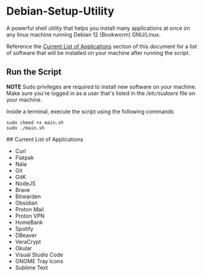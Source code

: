 # Debian-Setup-Utility

A powerful shell utility that helps you install many applications at once on any linux machine running Debian 12 (Bookworm) GNU/Linux.

Reference the [Current List of Applications](#applicatoins) section of this document for a list of software that will be installed on your machine after running the script.

## Run the Script

**NOTE** Sudo privileges are required to install new software on your machine. Make sure you're logged in as a user that's listed in the */etc/sudoers* file on your machine.

Inside a terminal, execute the script using the following commands

```
sudo chmod +x main.sh
sudo ./main.sh
```

<div id="applications"></div>
## Current List of Applications

- Curl
- Flatpak
- Nala
- Git
- GitK
- NodeJS
- Brave
- Bitwarden
- Obsidian
- Proton Mail
- Proton VPN
- HomeBank
- Spotify
- DBeaver
- VeraCrypt
- Okular
- Visual Studio Code
- GNOME Tray Icons
- Sublime Text
